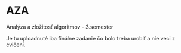 # AZA
Analýza a zložitosť algoritmov - 3.semester

Je tu uploadnuté iba finálne zadanie čo bolo treba urobiť a nie veci z cvičení.
